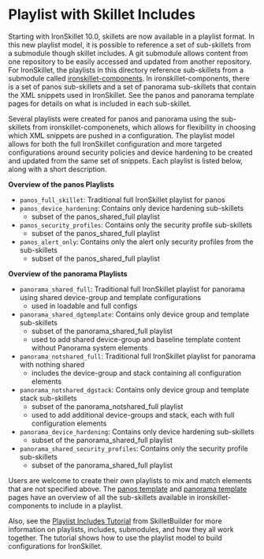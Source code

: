 # Playlist with Skillet Includes

Starting with IronSkillet 10.0, skillets are now available in a playlist format. In this new playlist model, it is 
possible to reference a set of sub-skillets from a submodule though skillet includes. A git submodule allows content 
from one repository to be easily accessed and updated from another repository. For IronSkillet, the 
playlists in this directory reference sub-skillets from a submodule called 
[ironskillet-components](https://github.com/PaloAltoNetworks/ironskillet-components). In 
ironskillet-components, there is a set of panos sub-skillets and a set of panorama sub-skillets that contain the XML 
snippets used in IronSkillet. See the panos and panorama template pages for details on what is included in each sub-skillet.


Several playlists were created for panos and panorama using the sub-skillets from ironskillet-componenets, which allows 
for flexibility in choosing which XML snippets are pushed in a configuration. The playlist model allows for both the full 
IronSkillet configuration and more targeted configurations around security policies and device hardening to be created 
and updated from the same set of snippets. Each playlist is listed below, along with a short description.


**Overview of the panos Playlists**
* `panos_full_skillet`: Traditional full IronSkillet playlist for panos
* `panos_device_hardening`: Contains only device hardening sub-skillets
    * subset of the panos_shared_full playlist
* `panos_security_profiles`: Contains only the security profile sub-skillets
    * subset of the panos_shared_full playlist
* `panos_alert_only`: Contains only the alert only security profiles from the sub-skillets
    * subset of the panos_shared_full playlist

**Overview of the panorama Playlists**
* `panorama_shared_full`: Traditional full IronSkillet playlist for panorama using shared device-group and template configurations
    * used in loadable and full configs
* `panorama_shared_dgtemplate`: Contains only device group and template sub-skillets
    * subset of the panorama_shared_full playlist
    * used to add shared device-group and baseline template content without Panorama system elements
* `panorama_notshared_full`: Traditional full IronSkillet playlist for panorama with nothing shared
    * includes the device-group and stack containing all configuration elements
* `panorama_notshared_dgstack`: Contains only device group and template stack sub-skillets
    * subset of the panorama_notshared_full playlist
    * used to add additional device-groups and stack, each with full configuration elements
* `panorama_device_hardening`: Contains only device hardening sub-skillets
    * subset of the panorama_shared_full playlist
* `panorama_shared_security_profiles`: Contains only the security profile sub-skillets
    * subset of the panorama_shared_full playlist
  
Users are welcome to create their own playlists to mix and match elements that are not specified above. The 
[panos template](https://iron-skillet.readthedocs.io/en/docs_master/panos_template_guide.html)
and [panorama template](https://iron-skillet.readthedocs.io/en/docs_master/panorama_template_guide.html) pages 
have an overview of all the sub-skillets available in ironskillet-components to include in a playlist.

Also, see the [Playlist Includes Tutorial](https://skilletbuilder.readthedocs.io/en/latest/tutorials/tutorial_includes.html)
from SkilletBuilder for more information on playlists, includes, submodules, and how they all work together. The 
tutorial shows how to use the playlist model to build configurations for IronSkillet.